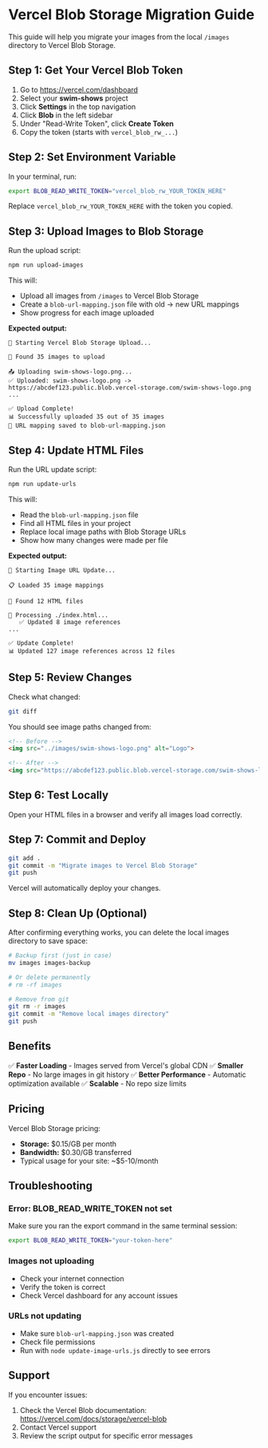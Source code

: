 # Vercel Blob Storage Migration Guide

This guide will help you migrate your images from the local `/images` directory to Vercel Blob Storage.

## Step 1: Get Your Vercel Blob Token

1. Go to https://vercel.com/dashboard
2. Select your **swim-shows** project
3. Click **Settings** in the top navigation
4. Click **Blob** in the left sidebar
5. Under "Read-Write Token", click **Create Token**
6. Copy the token (starts with `vercel_blob_rw_...`)

## Step 2: Set Environment Variable

In your terminal, run:

```bash
export BLOB_READ_WRITE_TOKEN="vercel_blob_rw_YOUR_TOKEN_HERE"
```

Replace `vercel_blob_rw_YOUR_TOKEN_HERE` with the token you copied.

## Step 3: Upload Images to Blob Storage

Run the upload script:

```bash
npm run upload-images
```

This will:
- Upload all images from `/images` to Vercel Blob Storage
- Create a `blob-url-mapping.json` file with old → new URL mappings
- Show progress for each image uploaded

**Expected output:**
```
🚀 Starting Vercel Blob Storage Upload...

📁 Found 35 images to upload

📤 Uploading swim-shows-logo.png...
✅ Uploaded: swim-shows-logo.png -> https://abcdef123.public.blob.vercel-storage.com/swim-shows-logo.png
...

✅ Upload Complete!
📊 Successfully uploaded 35 out of 35 images
💾 URL mapping saved to blob-url-mapping.json
```

## Step 4: Update HTML Files

Run the URL update script:

```bash
npm run update-urls
```

This will:
- Read the `blob-url-mapping.json` file
- Find all HTML files in your project
- Replace local image paths with Blob Storage URLs
- Show how many changes were made per file

**Expected output:**
```
🔄 Starting Image URL Update...

📋 Loaded 35 image mappings

📁 Found 12 HTML files

📝 Processing ./index.html...
   ✅ Updated 8 image references
...

✅ Update Complete!
📊 Updated 127 image references across 12 files
```

## Step 5: Review Changes

Check what changed:

```bash
git diff
```

You should see image paths changed from:
```html
<!-- Before -->
<img src="../images/swim-shows-logo.png" alt="Logo">

<!-- After -->
<img src="https://abcdef123.public.blob.vercel-storage.com/swim-shows-logo.png" alt="Logo">
```

## Step 6: Test Locally

Open your HTML files in a browser and verify all images load correctly.

## Step 7: Commit and Deploy

```bash
git add .
git commit -m "Migrate images to Vercel Blob Storage"
git push
```

Vercel will automatically deploy your changes.

## Step 8: Clean Up (Optional)

After confirming everything works, you can delete the local images directory to save space:

```bash
# Backup first (just in case)
mv images images-backup

# Or delete permanently
# rm -rf images

# Remove from git
git rm -r images
git commit -m "Remove local images directory"
git push
```

## Benefits

✅ **Faster Loading** - Images served from Vercel's global CDN
✅ **Smaller Repo** - No large images in git history
✅ **Better Performance** - Automatic optimization available
✅ **Scalable** - No repo size limits

## Pricing

Vercel Blob Storage pricing:
- **Storage:** $0.15/GB per month
- **Bandwidth:** $0.30/GB transferred
- Typical usage for your site: ~$5-10/month

## Troubleshooting

### Error: BLOB_READ_WRITE_TOKEN not set
Make sure you ran the export command in the same terminal session:
```bash
export BLOB_READ_WRITE_TOKEN="your-token-here"
```

### Images not uploading
- Check your internet connection
- Verify the token is correct
- Check Vercel dashboard for any account issues

### URLs not updating
- Make sure `blob-url-mapping.json` was created
- Check file permissions
- Run with `node update-image-urls.js` directly to see errors

## Support

If you encounter issues:
1. Check the Vercel Blob documentation: https://vercel.com/docs/storage/vercel-blob
2. Contact Vercel support
3. Review the script output for specific error messages
